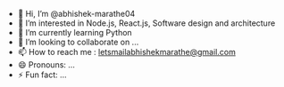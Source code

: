 - 👋 Hi, I’m @abhishek-marathe04
- 👀 I’m interested in Node.js, React.js, Software design and architecture
- 🌱 I’m currently learning Python
- 💞️ I’m looking to collaborate on ...
- 📫 How to reach me : letsmailabhishekmarathe@gmail.com
- 😄 Pronouns: ...
- ⚡ Fun fact: ...

<!---
abhishek-marathe04/abhishek-marathe04 is a ✨ special ✨ repository because its `README.md` (this file) appears on your GitHub profile.
You can click the Preview link to take a look at your changes.
--->
